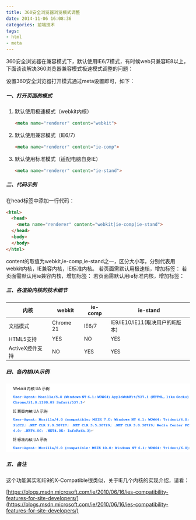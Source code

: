 ```yaml
---
title: 360安全浏览器浏览模式调整
date: 2014-11-06 16:08:36
categories: 前端技术
tags:
- html
- meta
---
```

360安全浏览器在兼容模式下，默认使用IE6/7模式，有时候web只兼容IE8以上，下面谈谈解决360浏览器兼容模式极速模式调整的问题：

设置360安全浏览器打开模式通过meta设置即可，如下：

##### 一、打开页面的模式

1.  默认使用极速模式（webkit内核）

    ```html
    <meta name="renderer" content="webkit">
    ```
2.  默认使用兼容模式（IE6/7）
    ```html
    <meta name="renderer" content="ie-comp">
    ```
3.  默认使用标准模式（适配电脑自身IE）
    ```html
    <meta name="renderer" content="ie-stand">
    ```

##### 二、代码示例

在head标签中添加一行代码：

```html
<html>
  <head>
    <meta name="renderer" content="webkit|ie-comp|ie-stand">
  </head>
  <body>
  </body>
</html>
```

content的取值为webkit,ie-comp,ie-stand之一，区分大小写，分别代表用webkit内核，IE兼容内核，IE标准内核。
若页面需默认用极速核，增加标签：<meta name="renderer" content="webkit">
若页面需默认用ie兼容内核，增加标签：<meta name="renderer" content="ie-comp">
若页面需默认用ie标准内核，增加标签：<meta name="renderer" content="ie-stand">

##### 三、各渲染内核的技术细节

| 内核 | webkit | ie-comp | ie-stand |
| --- | --- | --- | --- |
| 文档模式 | Chrome 21 | IE6/7 | IE9/IE10/IE11(取决用户的IE版本)
| HTML5支持 | YES | NO | YES
| ActiveX控件支持 | NO | YES | YES

##### 四、各内核UA示例

![](/images/article/uashili.png)

##### 五、备注

这个功能其实和IE9的X-Compatible很类似，关于IE几个内核的实现介绍，请看：

[https://blogs.msdn.microsoft.com/ie/2010/06/16/ies-compatibility-features-for-site-developers/](https://blogs.msdn.microsoft.com/ie/2010/06/16/ies-compatibility-features-for-site-developers/)
